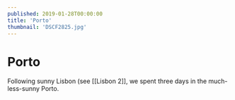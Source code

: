 ```yaml
---
published: 2019-01-28T00:00:00
title: 'Porto'
thumbnail: 'DSCF2825.jpg'
---
```

# Porto

Following sunny Lisbon (see [[Lisbon 2]], we spent three days in the much-less-sunny Porto.
